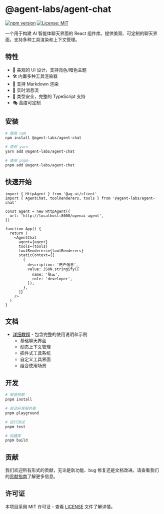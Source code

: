 # @agent-labs/agent-chat

[![npm version](https://img.shields.io/npm/v/@agent-labs/agent-chat.svg)](https://www.npmjs.com/package/@agent-labs/agent-chat)
[![License: MIT](https://img.shields.io/badge/License-MIT-yellow.svg)](https://opensource.org/licenses/MIT)

一个用于构建 AI 智能体聊天界面的 React 组件库。提供美观、可定制的聊天界面，支持多种工具渲染和上下文管理。

## 特性

- 🎨 美观的 UI 设计，支持亮色/暗色主题
- 🛠️ 内置多种工具渲染器
- 📝 支持 Markdown 渲染
- 🔄 实时消息流
- 🎯 类型安全，完整的 TypeScript 支持
- 🎭 高度可定制

## 安装

```bash
# 使用 npm
npm install @agent-labs/agent-chat

# 使用 yarn
yarn add @agent-labs/agent-chat

# 使用 pnpm
pnpm add @agent-labs/agent-chat
```

## 快速开始

```tsx
import { HttpAgent } from '@ag-ui/client'
import { AgentChat, toolRenderers, tools } from '@agent-labs/agent-chat'

const agent = new HttpAgent({
  url: 'http://localhost:8000/openai-agent',
})

function App() {
  return (
    <AgentChat
      agent={agent}
      tools={tools}
      toolRenderers={toolRenderers}
      staticContext={[
        {
          description: '用户信息',
          value: JSON.stringify({
            name: '张三',
            role: 'developer',
          }),
        },
      ]}
    />
  )
}
```

## 文档

- [详细教程](./docs/tutorial.md) - 包含完整的使用说明和示例
  - 基础聊天界面
  - 动态上下文管理
  - 插件式工具系统
  - 自定义工具界面
  - 组合使用场景

## 开发

```bash
# 安装依赖
pnpm install

# 启动开发服务器
pnpm playground

# 运行测试
pnpm test

# 构建库
pnpm build
```

## 贡献

我们欢迎所有形式的贡献，无论是新功能、bug 修复还是文档改进。请查看我们的[贡献指南](./CONTRIBUTING.md)了解更多信息。

## 许可证

本项目采用 MIT 许可证 - 查看 [LICENSE](./LICENSE) 文件了解详情。
